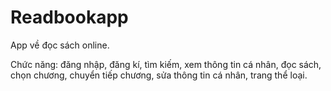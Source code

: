 # Readbookapp

App về đọc sách online.

Chức năng: đăng nhập, đăng kí, tìm kiếm, xem thông tin cá nhân, đọc sách, chọn chương, chuyển tiếp chương, sửa thông tin cá nhân, trang thể loại.



